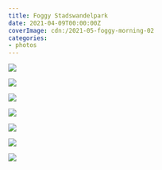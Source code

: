 ```yaml
---
title: Foggy Stadswandelpark
date: 2021-04-09T00:00:00Z
coverImage: cdn:/2021-05-foggy-morning-02
categories:
- photos
---
```


<style>
.grid-2021-fgwlp {
  grid-template-columns: repeat(6, 1fr);
  grid-template-areas:
    "z z z z z z"
    "a a b b c c"
    "d d d d d d"
    "e e e f f f";
}

.grid-2021-fgwlp > *:nth-child(1) { grid-area: z; }
.grid-2021-fgwlp > *:nth-child(2) { grid-area: a; }
.grid-2021-fgwlp > *:nth-child(3) { grid-area: b; }
.grid-2021-fgwlp > *:nth-child(4) { grid-area: c; }
.grid-2021-fgwlp > *:nth-child(5) { grid-area: d; }
.grid-2021-fgwlp > *:nth-child(6) { grid-area: e; }
.grid-2021-fgwlp > *:nth-child(7) { grid-area: f; }
</style>

<div class="fw grid-2021-fgwlp fg">

![](cdn:/2021-05-foggy-morning-02)

![](cdn:/2021-05-foggy-morning-07)

![](cdn:/2021-05-foggy-morning-04)

![](cdn:/2021-05-foggy-morning-06)

![](cdn:/2021-05-foggy-morning-01)

![](cdn:/2021-05-foggy-morning-05)

![](cdn:/2021-05-foggy-morning-08)

</div>
